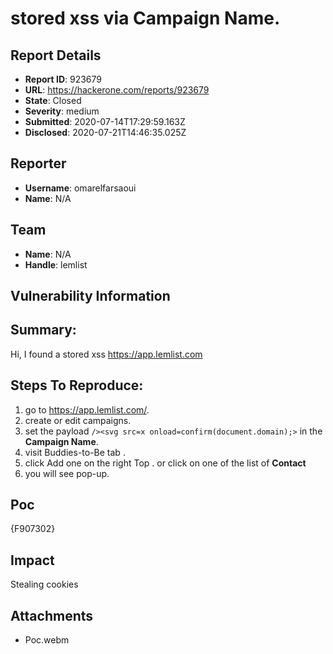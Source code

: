 # stored xss via Campaign Name.

## Report Details
- **Report ID**: 923679
- **URL**: https://hackerone.com/reports/923679
- **State**: Closed
- **Severity**: medium
- **Submitted**: 2020-07-14T17:29:59.163Z
- **Disclosed**: 2020-07-21T14:46:35.025Z

## Reporter
- **Username**: omarelfarsaoui
- **Name**: N/A

## Team
- **Name**: N/A
- **Handle**: lemlist

## Vulnerability Information
## Summary:
Hi,
I found a stored  xss https://app.lemlist.com

## Steps To Reproduce:
1. go to https://app.lemlist.com/.
2. create or edit campaigns.
3. set the payload `/><svg src=x onload=confirm(document.domain);>` in the **Campaign Name**.
4. visit Buddies-to-Be tab .
5. click Add one on the right Top . or click on one of the list of  **Contact**
6. you will see pop-up.

## Poc
{F907302}

## Impact

Stealing cookies

## Attachments
- Poc.webm
